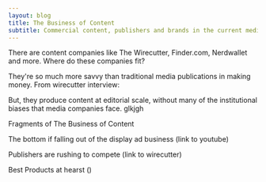 ```yaml
---
layout: blog
title: The Business of Content
subtitle: Commercial content, publishers and brands in the current media landscape.
---
```


There are content companies like The Wirecutter, Finder.com, Nerdwallet and more. Where do these companies fit?

They're so much more savvy than traditional media publications in making money. From wirecutter interview:


But, they produce content at editorial scale, without many of the institutional biases that media companies face. glkjgh 

Fragments of The Business of Content

The bottom if falling out of the display ad business (link to youtube)

Publishers are rushing to compete (link to wirecutter)

Best Products at hearst ()